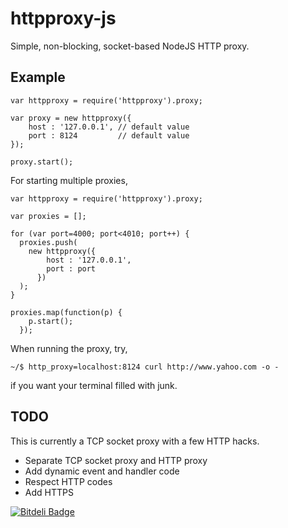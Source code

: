 httpproxy-js
============

Simple, non-blocking, socket-based NodeJS HTTP proxy.

Example
-------

    var httpproxy = require('httpproxy').proxy;

    var proxy = new httpproxy({
        host : '127.0.0.1', // default value
        port : 8124         // default value
    });

    proxy.start();


For starting multiple proxies,


    var httpproxy = require('httpproxy').proxy;
  
    var proxies = [];

    for (var port=4000; port<4010; port++) {
      proxies.push(
        new httpproxy({
            host : '127.0.0.1',
            port : port
          })
      );
    }
  
    proxies.map(function(p) {
        p.start();
      });
  

When running the proxy, try,

    ~/$ http_proxy=localhost:8124 curl http://www.yahoo.com -o - 

if you want your terminal filled with junk.

TODO
----

This is currently a TCP socket proxy with a few HTTP hacks.

 - Separate TCP socket proxy and HTTP proxy
 - Add dynamic event and handler code
 - Respect HTTP codes
 - Add HTTPS



[![Bitdeli Badge](https://d2weczhvl823v0.cloudfront.net/michiel/httpproxy-js/trend.png)](https://bitdeli.com/free "Bitdeli Badge")

